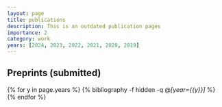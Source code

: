 ```yaml
---
layout: page
title: publications
description: This is an outdated publication pages
importance: 2
category: work
years: [2024, 2023, 2022, 2021, 2020, 2019]
---
```


## Preprints (submitted)

<div class="publications">

{% for y in page.years %}
  {% bibliography -f hidden -q @*[year={{y}}]* %}
{% endfor %}

</div>
